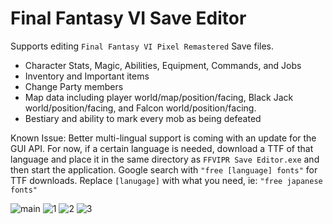 # Final Fantasy VI Save Editor

Supports editing `Final Fantasy VI Pixel Remastered` Save files.
- Character Stats, Magic, Abilities, Equipment, Commands, and Jobs
- Inventory and Important items
- Change Party members
- Map data including player world/map/position/facing, Black Jack world/position/facing, and Falcon world/position/facing.
- Bestiary and ability to mark every mob as being defeated

Known Issue:
Better multi-lingual support is coming with an update for the GUI API. For now, if a certain language is needed, download a TTF of that language and place it in the same directory as `FFVIPR Save Editor.exe` and then start the application.
Google search with `"free [language] fonts"` for TTF downloads. Replace `[lanugage]` with what you need, ie: `"free japanese fonts"`

![main](https://github.com/KiameV/final-fantasy-pr-save-editor/assets/26260306/091d8b7a-f445-4526-967b-48df49cbc459)
![1](https://github.com/KiameV/final-fantasy-pr-save-editor/assets/26260306/dcfcf3cd-5662-444f-b2d8-7d69a849a148)
![2](https://github.com/KiameV/final-fantasy-pr-save-editor/assets/26260306/079eb6c4-3462-4eca-8c0f-b6248fdd8a9f)
![3](https://github.com/KiameV/final-fantasy-pr-save-editor/assets/26260306/4dd753f7-d227-49c7-9b38-359eb6c7409b)
